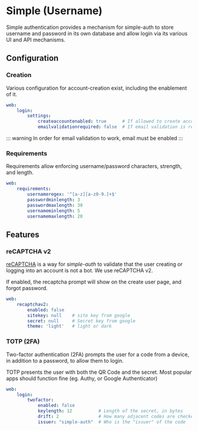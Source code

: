 # Simple (Username)

Simple authentication provides a mechanism for simple-auth to store username and password in its own database and allow login via its various UI and API mechanisms.

## Configuration

### Creation

Various configuration for account-creation exist, including the enablement of it.

```yaml
web:
    login:
        settings:
            createaccountenabled: true      # If allowed to create account
            emailvalidationrequired: false  # If email validation is required before login
```

::: warning
In order for email validation to work, email must be enabled
:::

### Requirements

Requirements allow enforcing username/password characters, strength, and length.

```yaml
web:
    requirements:
        usernameregex: '^[a-z][a-z0-9.]+$'
        passwordminlength: 3
        passwordmaxlength: 30
        usernameminlength: 5
        usernamemaxlength: 20
```

## Features

### reCAPTCHA v2

[reCAPTCHA](https://www.google.com/recaptcha/about/) is a way for *simple-auth* to validate that the user creating or logging into an account is not a bot.  We use reCAPTCHA v2.

If enabled, the recaptcha prompt will show on the create user page, and forgot password.

```yaml
web:
    recaptchav2:
        enabled: false
        sitekey: null    # site key from google
        secret: null     # Secret key from google
        theme: 'light'   # light or dark
```

### TOTP (2FA)

Two-factor authentication (2FA) prompts the user for a code from a device, in addition to a password, to allow them to login.

TOTP presents the user with both the QR Code and the secret. Most popular apps should function fine (eg. Authy, or Google Authenticator)

```yaml
web:
    login:
        twofactor:
            enabled: false
            keylength: 12          # Length of the secret, in bytes
            drift: 2               # How many adjacent codes are checked when validating
            issuer: "simple-auth"  # Who is the "issuer" of the code
```
